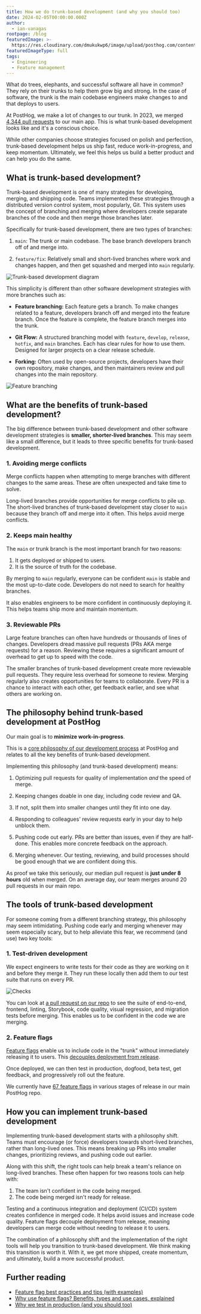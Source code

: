 ```yaml
---
title: How we do trunk-based development (and why you should too)
date: 2024-02-05T00:00:00.000Z
author:
  - ian-vanagas
rootpage: /blog
featuredImage: >-
  https://res.cloudinary.com/dmukukwp6/image/upload/posthog.com/contents/images/blog/posthog-engineering-blog.png
featuredImageType: full
tags:
  - Engineering
  - Feature management
---
```


What do trees, elephants, and successful software all have in common? They rely on their trunks to help them grow big and strong. In the case of software, the trunk is the main codebase engineers make changes to and that deploys to users.

At PostHog, we make a lot of changes to our trunk. In 2023, we merged [4,344 pull requests](https://github.com/PostHog/posthog/pulls?q=is%3Apr+created%3A2023-01-01..2023-12-31+is%3Amerged) to our main app. This is what trunk-based development looks like and it's a conscious choice.

While other companies choose strategies focused on polish and perfection, trunk-based development helps us ship fast, reduce work-in-progress, and keep momentum. Ultimately, we feel this helps us build a better product and can help you do the same.

## What is trunk-based development?

Trunk-based development is one of many strategies for developing, merging, and shipping code. Teams implemented these strategies through a distributed version control system, most popularly, Git. This system uses the concept of branching and merging where developers create separate branches of the code and then merge those branches later.

Specifically for trunk-based development, there are two types of branches:

1. `main`: The trunk or main codebase. The base branch developers branch off of and merge into. 

2. `feature/fix`: Relatively small and short-lived branches where work and changes happen, and then get squashed and merged into `main` regularly. 

![Trunk-based development diagram](https://res.cloudinary.com/dmukukwp6/image/upload/v1710055416/posthog.com/contents/images/blog/trunk-based-development/trunk.png)

This simplicity is different than other software development strategies with more branches such as:

- **Feature branching:** Each feature gets a branch. To make changes related to a feature, developers branch off and merged into the feature branch. Once the feature is complete, the feature branch merges into the trunk.

- **Git Flow:** A structured branching model with `feature`, `develop`, `release`, `hotfix`, and `main` branches. Each has clear rules for how to use them. Designed for larger projects on a clear release schedule.

- **Forking:** Often used by open-source projects, developers have their own repository, make changes, and then maintainers review and pull changes into the main repository.

![Feature branching](https://res.cloudinary.com/dmukukwp6/image/upload/v1710055416/posthog.com/contents/images/blog/trunk-based-development/feature.png)

## What are the benefits of trunk-based development?

The big difference between trunk-based development and other software development strategies is **smaller, shorter-lived branches**. This may seem like a small difference, but it leads to three specific benefits for trunk-based development.

### 1. Avoiding merge conflicts

Merge conflicts happen when attempting to merge branches with different changes to the same areas. These are often unexpected and take time to solve. 

Long-lived branches provide opportunities for merge conflicts to pile up. The short-lived branches of trunk-based development stay closer to `main` because they branch off and merge into it often. This helps avoid merge conflicts.

### 2. Keeps main healthy

The `main` or trunk branch is the most important branch for two reasons:

1. It gets deployed or shipped to users.
2. It is the source of truth for the codebase.

By merging to `main` regularly, everyone can be confident `main` is stable and the most up-to-date code. Developers do not need to search for healthy branches. 

It also enables engineers to be more confident in continuously deploying it. This helps teams ship more and maintain momentum. 

### 3. Reviewable PRs

Large feature branches can often have hundreds or thousands of lines of changes. Developers dread massive pull requests (PRs AKA merge requests) for a reason. Reviewing these requires a significant amount of overhead to get up to speed with the code.

The smaller branches of trunk-based development create more reviewable pull requests. They require less overhead for someone to review. Merging regularly also creates opportunities for teams to collaborate. Every PR is a chance to interact with each other, get feedback earlier, and see what others are working on. 

## The philosophy behind trunk-based development at PostHog

Our main goal is to **minimize work-in-progress**. 

This is a [core philosophy of our development process](/handbook/engineering/development-process#sizing-tasks-and-reducing-wip) at PostHog and relates to all the key benefits of trunk-based development.

Implementing this philosophy (and trunk-based development) means:

1. Optimizing pull requests for quality of implementation *and* the speed of merge.

2. Keeping changes doable in one day, including code review and QA.

3. If not, split them into smaller changes until they fit into one day.

4. Responding to colleagues' review requests early in your day to help unblock them.

5. Pushing code out early. PRs are better than issues, even if they are half-done. This enables more concrete feedback on the approach.

6. Merging whenever. Our testing, reviewing, and build processes should be good enough that we are confident doing this.

As proof we take this seriously, our median pull request is **just under 8 hours** old when merged. On an average day, our team merges around 20 pull requests in our main repo.

## The tools of trunk-based development

For someone coming from a different branching strategy, this philosophy may seem intimidating. Pushing code early and merging whenever may seem especially scary, but to help alleviate this fear, we recommend (and use) two key tools:

### 1. Test-driven development

We expect engineers to write tests for their code as they are working on it and before they merge it. They run these locally then add them to our test suite that runs on every PR.

![Checks](https://res.cloudinary.com/dmukukwp6/image/upload/v1710055416/posthog.com/contents/images/blog/trunk-based-development/checks.png)

You can look at [a pull request on our repo](https://github.com/PostHog/posthog/pulls) to see the suite of end-to-end, frontend, linting, Storybook, code quality, visual regression, and migration tests before merging. This enables us to be confident in the code we are merging.

### 2. Feature flags

[Feature flags](/feature-flags) enable us to include code in the "trunk" without immediately releasing it to users. This [decouples deployment from release](/product-engineers/decouple-deployment-from-release). 

Once deployed, we can then test in production, dogfood, beta test, get feedback, and progressively roll out the feature. 

We currently have [67 feature flags](https://github.com/PostHog/posthog/blob/249d82043bcd70bb3e95a0553551246998d0d160/frontend/src/lib/constants.tsx#L125C1-L198C3) in various stages of release in our main PostHog repo.

## How you can implement trunk-based development

Implementing trunk-based development starts with a philosophy shift. Teams must encourage (or force) developers towards short-lived branches, rather than long-lived ones. This means breaking up PRs into smaller changes, prioritizing reviews, and pushing code out earlier. 

Along with this shift, the right tools can help break a team's reliance on long-lived branches. These often happen for two reasons tools can help with:

1. The team isn't confident in the code being merged.
2. The code being merged isn't ready for release.

Testing and a continuous integration and deployment (CI/CD) system creates confidence in merged code. It helps avoid issues and increase code quality. Feature flags decouple deployment from release, meaning developers can merge code without needing to release it to users.

The combination of a philosophy shift and the implementation of the right tools will help you transition to trunk-based development. We think making this transition is worth it. With it, we get more shipped, create momentum, and ultimately, build a more successful product. 

## Further reading

- [Feature flag best practices and tips (with examples)](/blog/feature-flag-best-practices)
- [Why use feature flags? Benefits, types and use cases, explained](/blog/feature-flag-benefits-use-cases)
- [Why we test in production (and you should too)](/product-engineers/testing-in-production)
